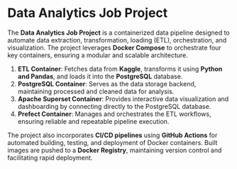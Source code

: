 # Data Analytics Job Project

The **Data Analytics Job Project** is a containerized data pipeline designed to automate data extraction, transformation, loading (ETL), orchestration, and visualization. The project leverages **Docker Compose** to orchestrate four key containers, ensuring a modular and scalable architecture.

1. **ETL Container**: Fetches data from **Kaggle**, transforms it using **Python and Pandas**, and loads it into the **PostgreSQL** database.  
2. **PostgreSQL Container**: Serves as the data storage backend, maintaining processed and cleaned data for analysis.  
3. **Apache Superset Container**: Provides interactive data visualization and dashboarding by connecting directly to the PostgreSQL database.  
4. **Prefect Container**: Manages and orchestrates the ETL workflows, ensuring reliable and repeatable pipeline execution.  

The project also incorporates **CI/CD pipelines** using **GitHub Actions** for automated building, testing, and deployment of Docker containers. Built images are pushed to a **Docker Registry**, maintaining version control and facilitating rapid deployment.
